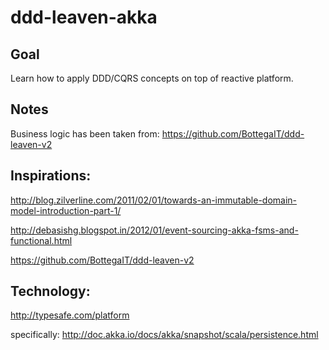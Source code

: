 ddd-leaven-akka
===============

## Goal
Learn how to apply DDD/CQRS concepts on top of reactive platform.

## Notes
Business logic has been taken from: https://github.com/BottegaIT/ddd-leaven-v2


## Inspirations:

http://blog.zilverline.com/2011/02/01/towards-an-immutable-domain-model-introduction-part-1/

http://debasishg.blogspot.in/2012/01/event-sourcing-akka-fsms-and-functional.html

https://github.com/BottegaIT/ddd-leaven-v2

## Technology:
http://typesafe.com/platform

specifically:
http://doc.akka.io/docs/akka/snapshot/scala/persistence.html


